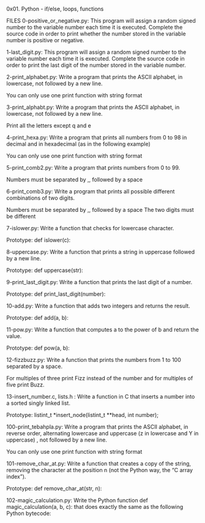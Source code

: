 0x01. Python - if/else, loops, functions

FILES
0-positive_or_negative.py: This program will assign a random signed number to the variable number each time it is executed. Complete the source code in order to print whether the number stored in the variable number is positive or negative.

1-last_digit.py: This program will assign a random signed number to the variable number each time it is executed. Complete the source code in order to print the last digit of the number stored in the variable number.

2-print_alphabet.py: Write a program that prints the ASCII alphabet, in lowercase, not followed by a new line.

You can only use one print function with string format

3-print_alphabt.py: Write a program that prints the ASCII alphabet, in lowercase, not followed by a new line.

Print all the letters except q and e

4-print_hexa.py: Write a program that prints all numbers from 0 to 98 in decimal and in hexadecimal (as in the following example)

You can only use one print function with string format

5-print_comb2.py: Write a program that prints numbers from 0 to 99.

Numbers must be separated by ,, followed by a space

6-print_comb3.py: Write a program that prints all possible different combinations of two digits.

Numbers must be separated by ,, followed by a space
The two digits must be different

7-islower.py: Write a function that checks for lowercase character.

Prototype: def islower(c):


8-uppercase.py: Write a function that prints a string in uppercase followed by a new line.

Prototype: def uppercase(str):


9-print_last_digit.py: Write a function that prints the last digit of a number.

Prototype: def print_last_digit(number):


10-add.py: Write a function that adds two integers and returns the result.

Prototype: def add(a, b):

11-pow.py: Write a function that computes a to the power of b and return the value.

Prototype: def pow(a, b):

12-fizzbuzz.py: Write a function that prints the numbers from 1 to 100 separated by a space.

For multiples of three print Fizz instead of the number and for multiples of five print Buzz.


13-insert_number.c, lists.h : Write a function in C that inserts a number into a sorted singly linked list.

Prototype: listint_t *insert_node(listint_t **head, int number);


100-print_tebahpla.py: Write a program that prints the ASCII alphabet, in reverse order, alternating lowercase and uppercase (z in lowercase and Y in uppercase) , not followed by a new line.

You can only use one print function with string format


101-remove_char_at.py: Write a function that creates a copy of the string, removing the character at the position n (not the Python way, the “C array index”).

Prototype: def remove_char_at(str, n):


102-magic_calculation.py: Write the Python function def magic_calculation(a, b, c): that does exactly the same as the following Python bytecode: